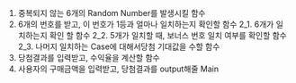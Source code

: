1. 중복되지 않는 6개의 Random Number를 발생시킬 함수
2. 6개의 번호를 받고, 이 번호가 1등과 얼마나 일치하는지 확인할 함수
2_1. 6개가 일치하는지 확인 할 함수
2_2. 5개가 일치할 때, 보너스 번호 일치 여부를 확인할 함수
2_3. 나머지 일치하는 Case에 대해서당첨 기대값을 수할 함수
3. 당첨결과를 입력받고, 수익율을 계산할 함수
4. 사용자의 구매금액을 입력받고, 당첨결과를 output해줄 Main